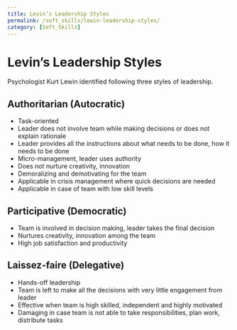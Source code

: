 ```yaml
---
title: Levin’s Leadership Styles
permalink: /soft_skills/lewin-leadership-styles/
category: [Soft_Skills]
---
```


# Levin’s Leadership Styles

Psychologist Kurt Lewin identified following three styles of leadership.

## Authoritarian (Autocratic)
* Task-oriented
* Leader does not involve team while making decisions or does not explain rationale
* Leader provides all the instructions about what needs to be done, how it needs to be done
* Micro-management, leader uses authority
* Does not nurture creativity, innovation
* Demoralizing and demotivating for the team
* Applicable in crisis management where quick decisions are needed
* Applicable in case of team with low skill levels

## Participative (Democratic)
* Team is involved in decision making, leader takes the final decision
* Nurtures creativity, innovation among the team
* High job satisfaction and productivity

## Laissez‐faire (Delegative)
* Hands-off leadership
* Team is left to make all the decisions with very little engagement from leader
* Effective when team is high skilled, independent and highly motivated
* Damaging in case team is not able to take responsibilities, plan work, distribute tasks